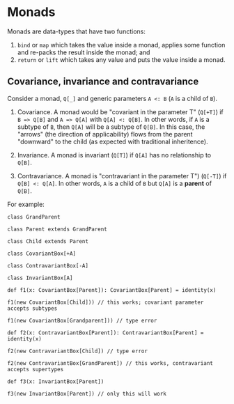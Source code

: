 # Monads

Monads are data-types that have two functions:

1. `bind` or `map` which takes the value inside a monad, applies some
function and re-packs the result inside the monad; and
2. `return` or `lift` which takes any value and puts the value inside
a monad.

## Covariance, invariance and contravariance

Consider a monad, `Q[_]` and generic parameters `A <: B` (`A` is a child of
`B`).

1. Covariance. A monad would be "covariant in the parameter T" (`Q[+T]`) if
`B => Q[B]` and `A => Q[A]` with `Q[A] <: Q[B]`. In other words, if `A` is a
subtype of `B`, then `Q[A]` will be a subtype of `Q[B]`. In this case, the "arrows"
(the direction of applicability) flows from the parent "downward" to
the child (as expected with traditional inheritence).

2. Invariance. A monad is invariant (`Q[T]`) if `Q[A]` has no relationship
to `Q[B]`.

3. Contravariance. A monad is "contravariant in the parameter T") (`Q[-T]`)
if `Q[B] <: Q[A]`. In other words, `A` is a child of `B` but `Q[A]` is a
**parent** of `Q[B]`.

For example:

```
class GrandParent

class Parent extends GrandParent

class Child extends Parent

class CovariantBox[+A]

class ContravariantBox[-A]

class InvariantBox[A]

def f1(x: CovariantBox[Parent]): CovariantBox[Parent] = identity(x)

f1(new CovariantBox[Child])) // this works; covariant parameter accepts subtypes

f1(new CovariantBox[Grandparent])) // type error

def f2(x: ContravariantBox[Parent]): ContravariantBox[Parent] = identity(x)

f2(new ContravariantBox[Child]) // type error

f2(new ContravariantBox[GrandParent]) // this works, contravariant accepts supertypes

def f3(x: InvariantBox[Parent])

f3(new InvariantBox[Parent]) // only this will work

```

